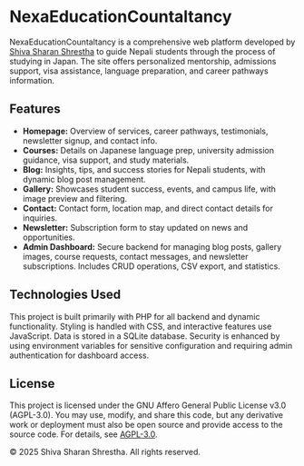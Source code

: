 # NexaEducationCountaltancy

NexaEducationCountaltancy is a comprehensive web platform developed by [Shiva Sharan Shrestha](https://www.shivasharanshrestha.com.np/) to guide Nepali students through the process of studying in Japan. The site offers personalized mentorship, admissions support, visa assistance, language preparation, and career pathways information.

## Features

- **Homepage:** Overview of services, career pathways, testimonials, newsletter signup, and contact info.
- **Courses:** Details on Japanese language prep, university admission guidance, visa support, and study materials.
- **Blog:** Insights, tips, and success stories for Nepali students, with dynamic blog post management.
- **Gallery:** Showcases student success, events, and campus life, with image preview and filtering.
- **Contact:** Contact form, location map, and direct contact details for inquiries.
- **Newsletter:** Subscription form to stay updated on news and opportunities.
- **Admin Dashboard:** Secure backend for managing blog posts, gallery images, course requests, contact messages, and newsletter subscriptions. Includes CRUD operations, CSV export, and statistics.

## Technologies Used

This project is built primarily with PHP for all backend and dynamic functionality. Styling is handled with CSS, and interactive features use JavaScript. Data is stored in a SQLite database. Security is enhanced by using environment variables for sensitive configuration and requiring admin authentication for dashboard access.

## License

This project is licensed under the GNU Affero General Public License v3.0 (AGPL-3.0). You may use, modify, and share this code, but any derivative work or deployment must also be open source and provide access to the source code. For details, see [AGPL-3.0](https://choosealicense.com/licenses/agpl-3.0/).

© 2025 Shiva Sharan Shrestha. All rights reserved.
